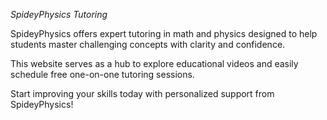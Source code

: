 *SpideyPhysics Tutoring*

SpideyPhysics offers expert tutoring in math and physics designed to help students master challenging concepts with clarity and confidence.  

This website serves as a hub to explore educational videos and easily schedule free one-on-one tutoring sessions.

Start improving your skills today with personalized support from SpideyPhysics!
